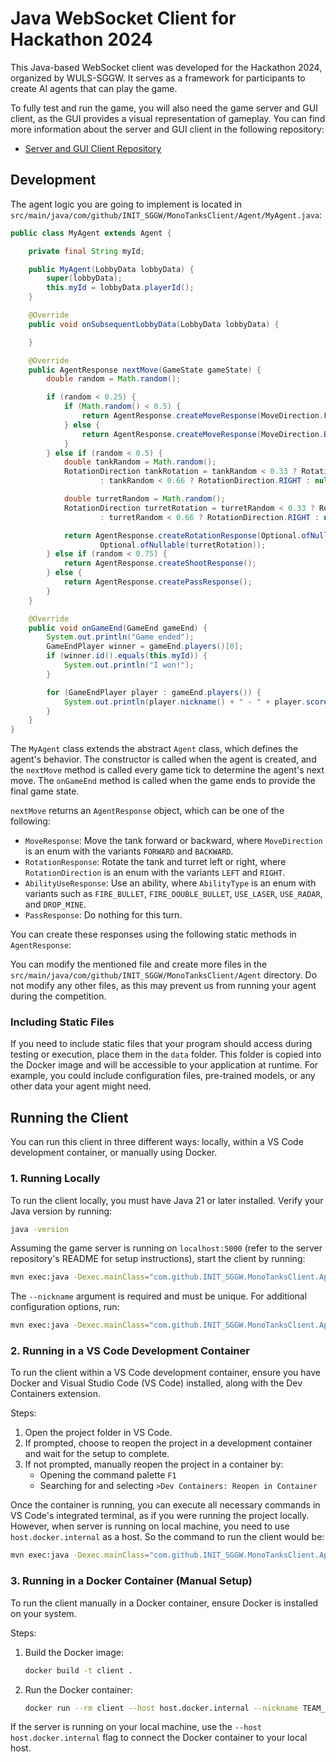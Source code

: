 # Java WebSocket Client for Hackathon 2024

This Java-based WebSocket client was developed for the Hackathon 2024, organized
by WULS-SGGW. It serves as a framework for participants to create AI agents that
can play the game.

To fully test and run the game, you will also need the game server and GUI
client, as the GUI provides a visual representation of gameplay. You can find
more information about the server and GUI client in the following repository:

- [Server and GUI Client Repository](https://github.com/INIT-SGGW/HackArena2024H2-Game)

## Development

The agent logic you are going to implement is located in
`src/main/java/com/github/INIT_SGGW/MonoTanksClient/Agent/MyAgent.java`:

```java
public class MyAgent extends Agent {

    private final String myId;

    public MyAgent(LobbyData lobbyData) {
        super(lobbyData);
        this.myId = lobbyData.playerId();
    }

    @Override
    public void onSubsequentLobbyData(LobbyData lobbyData) {

    }

    @Override
    public AgentResponse nextMove(GameState gameState) {
        double random = Math.random();

        if (random < 0.25) {
            if (Math.random() < 0.5) {
                return AgentResponse.createMoveResponse(MoveDirection.FORWARD);
            } else {
                return AgentResponse.createMoveResponse(MoveDirection.BACKWARD);
            }
        } else if (random < 0.5) {
            double tankRandom = Math.random();
            RotationDirection tankRotation = tankRandom < 0.33 ? RotationDirection.LEFT
                    : tankRandom < 0.66 ? RotationDirection.RIGHT : null;

            double turretRandom = Math.random();
            RotationDirection turretRotation = turretRandom < 0.33 ? RotationDirection.LEFT
                    : turretRandom < 0.66 ? RotationDirection.RIGHT : null;

            return AgentResponse.createRotationResponse(Optional.ofNullable(tankRotation),
                    Optional.ofNullable(turretRotation));
        } else if (random < 0.75) {
            return AgentResponse.createShootResponse();
        } else {
            return AgentResponse.createPassResponse();
        }
    }

    @Override
    public void onGameEnd(GameEnd gameEnd) {
        System.out.println("Game ended");
        GameEndPlayer winner = gameEnd.players()[0];
        if (winner.id().equals(this.myId)) {
            System.out.println("I won!");
        }

        for (GameEndPlayer player : gameEnd.players()) {
            System.out.println(player.nickname() + " - " + player.score());
        }
    }
}
```

The `MyAgent` class extends the abstract `Agent` class, which defines the agent's
behavior. The constructor is called when the agent is created, and the
`nextMove` method is called every game tick to determine the agent's next move.
The `onGameEnd` method is called when the game ends to provide the final game
state.

`nextMove` returns an `AgentResponse` object, which can be one of the following:

- `MoveResponse`: Move the tank forward or backward, where `MoveDirection` is an
  enum with the variants `FORWARD` and `BACKWARD`.
- `RotationResponse`: Rotate the tank and turret left or right, where
  `RotationDirection` is an enum with the variants `LEFT` and `RIGHT`.
- `AbilityUseResponse`: Use an ability, where `AbilityType` is an enum with
  variants such as `FIRE_BULLET`, `FIRE_DOUBLE_BULLET`, `USE_LASER`, `USE_RADAR`,
  and `DROP_MINE`.
- `PassResponse`: Do nothing for this turn.

You can create these responses using the following static methods in `AgentResponse`:

You can modify the mentioned file and create more files in the
`src/main/java/com/github/INIT_SGGW/MonoTanksClient/Agent` directory. Do not
modify any other files, as this may prevent us from running your agent during
the competition.

### Including Static Files

If you need to include static files that your program should access during
testing or execution, place them in the `data` folder. This folder is copied
into the Docker image and will be accessible to your application at runtime.
For example, you could include configuration files, pre-trained models, or any
other data your agent might need.

## Running the Client

You can run this client in three different ways: locally, within a VS Code
development container, or manually using Docker.

### 1. Running Locally

To run the client locally, you must have Java 21 or later installed. Verify your
Java version by running:

```sh
java -version
```

Assuming the game server is running on `localhost:5000` (refer to the server
repository's README for setup instructions), start the client by running:

```sh
mvn exec:java -Dexec.mainClass="com.github.INIT_SGGW.MonoTanksClient.App" -Dexec.args="--nickname TEAM_NAME"
```

The `--nickname` argument is required and must be unique. For additional
configuration options, run:

```sh
mvn exec:java -Dexec.mainClass="com.github.INIT_SGGW.MonoTanksClient.App" -Dexec.args="--help"
```

### 2. Running in a VS Code Development Container

To run the client within a VS Code development container, ensure you have Docker
and Visual Studio Code (VS Code) installed, along with the Dev Containers
extension.

Steps:

1. Open the project folder in VS Code.
2. If prompted, choose to reopen the project in a development container and wait
   for the setup to complete.
3. If not prompted, manually reopen the project in a container by:
   - Opening the command palette `F1`
   - Searching for and selecting `>Dev Containers: Reopen in Container`

Once the container is running, you can execute all necessary commands in VS
Code's integrated terminal, as if you were running the project locally. However,
when server is running on local machine, you need to use `host.docker.internal`
as a host. So the command to run the client would be:

```sh
mvn exec:java -Dexec.mainClass="com.github.INIT_SGGW.MonoTanksClient.App" -Dexec.args="--host host.docker.internal --nickname TEAM_NAME"
```

### 3. Running in a Docker Container (Manual Setup)

To run the client manually in a Docker container, ensure Docker is installed on
your system.

Steps:

1. Build the Docker image:
   ```sh
   docker build -t client .
   ```
2. Run the Docker container:
   ```sh
   docker run --rm client --host host.docker.internal --nickname TEAM_NAME
   ```

If the server is running on your local machine, use the
`--host host.docker.internal` flag to connect the Docker container to your local
host.
